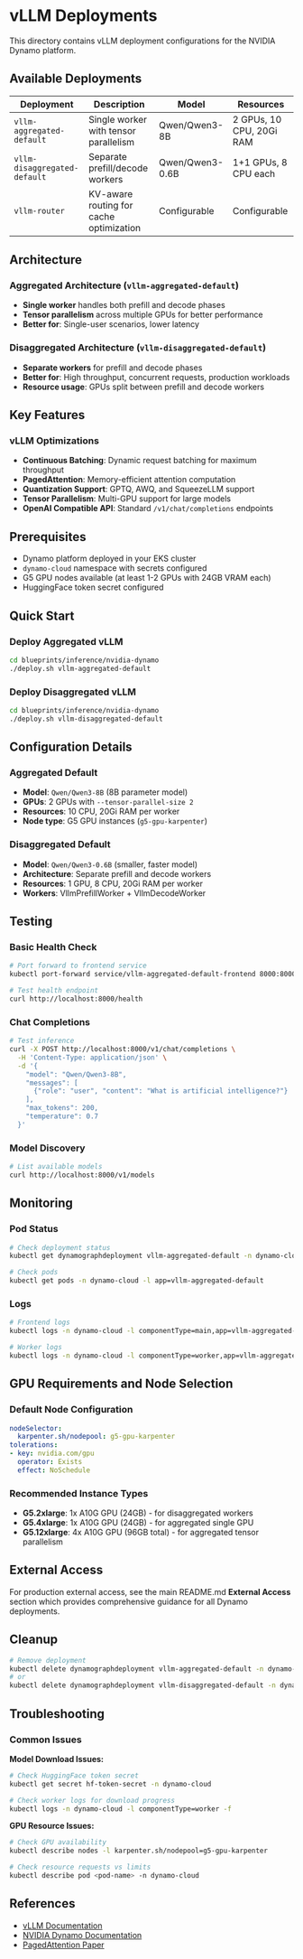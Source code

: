 # vLLM Deployments

This directory contains vLLM deployment configurations for the NVIDIA Dynamo platform.

## Available Deployments

| Deployment | Description | Model | Resources |
|------------|-------------|-------|-----------|
| `vllm-aggregated-default` | Single worker with tensor parallelism | Qwen/Qwen3-8B | 2 GPUs, 10 CPU, 20Gi RAM |
| `vllm-disaggregated-default` | Separate prefill/decode workers | Qwen/Qwen3-0.6B | 1+1 GPUs, 8 CPU each |
| `vllm-router` | KV-aware routing for cache optimization | Configurable | Configurable |

## Architecture

### Aggregated Architecture (`vllm-aggregated-default`)
- **Single worker** handles both prefill and decode phases
- **Tensor parallelism** across multiple GPUs for better performance
- **Better for**: Single-user scenarios, lower latency

### Disaggregated Architecture (`vllm-disaggregated-default`)  
- **Separate workers** for prefill and decode phases
- **Better for**: High throughput, concurrent requests, production workloads
- **Resource usage**: GPUs split between prefill and decode workers

## Key Features

### vLLM Optimizations
- **Continuous Batching**: Dynamic request batching for maximum throughput
- **PagedAttention**: Memory-efficient attention computation
- **Quantization Support**: GPTQ, AWQ, and SqueezeLLM support
- **Tensor Parallelism**: Multi-GPU support for large models
- **OpenAI Compatible API**: Standard `/v1/chat/completions` endpoints

## Prerequisites

- Dynamo platform deployed in your EKS cluster
- `dynamo-cloud` namespace with secrets configured
- G5 GPU nodes available (at least 1-2 GPUs with 24GB VRAM each)
- HuggingFace token secret configured

## Quick Start

### Deploy Aggregated vLLM
```bash
cd blueprints/inference/nvidia-dynamo
./deploy.sh vllm-aggregated-default
```

### Deploy Disaggregated vLLM
```bash
cd blueprints/inference/nvidia-dynamo
./deploy.sh vllm-disaggregated-default
```

## Configuration Details

### Aggregated Default
- **Model**: `Qwen/Qwen3-8B` (8B parameter model)
- **GPUs**: 2 GPUs with `--tensor-parallel-size 2`
- **Resources**: 10 CPU, 20Gi RAM per worker
- **Node type**: G5 GPU instances (`g5-gpu-karpenter`)

### Disaggregated Default
- **Model**: `Qwen/Qwen3-0.6B` (smaller, faster model)
- **Architecture**: Separate prefill and decode workers
- **Resources**: 1 GPU, 8 CPU, 20Gi RAM per worker
- **Workers**: VllmPrefillWorker + VllmDecodeWorker

## Testing

### Basic Health Check
```bash
# Port forward to frontend service
kubectl port-forward service/vllm-aggregated-default-frontend 8000:8000 -n dynamo-cloud

# Test health endpoint
curl http://localhost:8000/health
```

### Chat Completions
```bash
# Test inference
curl -X POST http://localhost:8000/v1/chat/completions \
  -H 'Content-Type: application/json' \
  -d '{
    "model": "Qwen/Qwen3-8B",
    "messages": [
      {"role": "user", "content": "What is artificial intelligence?"}
    ],
    "max_tokens": 200,
    "temperature": 0.7
  }'
```

### Model Discovery
```bash
# List available models
curl http://localhost:8000/v1/models
```

## Monitoring

### Pod Status
```bash
# Check deployment status
kubectl get dynamographdeployment vllm-aggregated-default -n dynamo-cloud

# Check pods
kubectl get pods -n dynamo-cloud -l app=vllm-aggregated-default
```

### Logs
```bash
# Frontend logs
kubectl logs -n dynamo-cloud -l componentType=main,app=vllm-aggregated-default -f

# Worker logs  
kubectl logs -n dynamo-cloud -l componentType=worker,app=vllm-aggregated-default -f
```

## GPU Requirements and Node Selection

### Default Node Configuration
```yaml
nodeSelector:
  karpenter.sh/nodepool: g5-gpu-karpenter
tolerations:
- key: nvidia.com/gpu
  operator: Exists
  effect: NoSchedule
```

### Recommended Instance Types
- **G5.2xlarge**: 1x A10G GPU (24GB) - for disaggregated workers
- **G5.4xlarge**: 1x A10G GPU (24GB) - for aggregated single GPU
- **G5.12xlarge**: 4x A10G GPU (96GB total) - for aggregated tensor parallelism

## External Access

For production external access, see the main README.md **External Access** section which provides comprehensive guidance for all Dynamo deployments.

## Cleanup

```bash
# Remove deployment
kubectl delete dynamographdeployment vllm-aggregated-default -n dynamo-cloud
# or
kubectl delete dynamographdeployment vllm-disaggregated-default -n dynamo-cloud
```

## Troubleshooting

### Common Issues

**Model Download Issues:**
```bash
# Check HuggingFace token secret
kubectl get secret hf-token-secret -n dynamo-cloud

# Check worker logs for download progress
kubectl logs -n dynamo-cloud -l componentType=worker -f
```

**GPU Resource Issues:**
```bash
# Check GPU availability
kubectl describe nodes -l karpenter.sh/nodepool=g5-gpu-karpenter

# Check resource requests vs limits
kubectl describe pod <pod-name> -n dynamo-cloud
```

## References

- [vLLM Documentation](https://vllm.readthedocs.io/)
- [NVIDIA Dynamo Documentation](https://docs.nvidia.com/dynamo/)
- [PagedAttention Paper](https://arxiv.org/abs/2309.06180)
